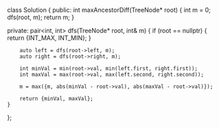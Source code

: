 class Solution {
public:
    int maxAncestorDiff(TreeNode* root) {
        int m = 0;
        dfs(root, m);
        return m;
    }

private:
    pair<int, int> dfs(TreeNode* root, int& m) {
        if (root == nullptr) {
            return {INT_MAX, INT_MIN};
        }

        auto left = dfs(root->left, m);
        auto right = dfs(root->right, m);

        int minVal = min(root->val, min(left.first, right.first));
        int maxVal = max(root->val, max(left.second, right.second));

        m = max({m, abs(minVal - root->val), abs(maxVal - root->val)});

        return {minVal, maxVal};
    }
};
